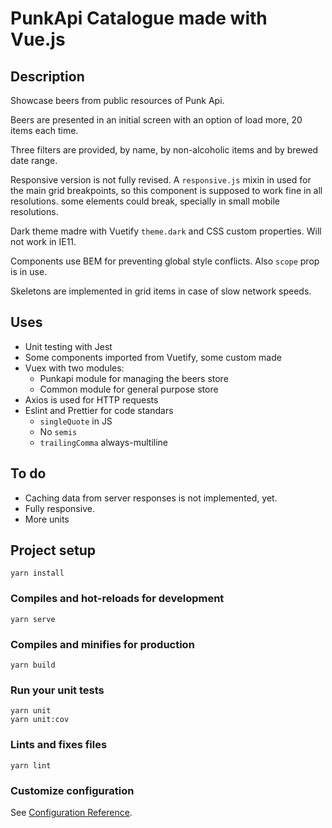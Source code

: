 # PunkApi Catalogue made with Vue.js

## Description

Showcase beers from public resources of Punk Api.

Beers are presented in an initial screen with an option of load more, 20 items each time.

Three filters are provided, by name, by non-alcoholic items and by brewed date range.

Responsive version is not fully revised. A `responsive.js` mixin in used for the main grid breakpoints, so this component is supposed to work fine in all resolutions. some elements could break, specially in small mobile resolutions.

Dark theme madre with Vuetify `theme.dark` and CSS custom properties. Will not work in IE11.

Components use BEM for preventing global style conflicts. Also `scope` prop is in use.

Skeletons are implemented in grid items in case of slow network speeds.

## Uses

- Unit testing with Jest
- Some components imported from Vuetify, some custom made
- Vuex with two modules:
  - Punkapi module for managing the beers store
  - Common module for general purpose store
- Axios is used for HTTP requests
- Eslint and Prettier for code standars
  - `singleQuote` in JS
  - No `semis`
  - `trailingComma` always-multiline

## To do

- Caching data from server responses is not implemented, yet.
- Fully responsive.
- More units

## Project setup

```
yarn install
```

### Compiles and hot-reloads for development

```
yarn serve
```

### Compiles and minifies for production

```
yarn build
```

### Run your unit tests

```
yarn unit
yarn unit:cov
```

### Lints and fixes files

```
yarn lint
```

### Customize configuration

See [Configuration Reference](https://cli.vuejs.org/config/).
